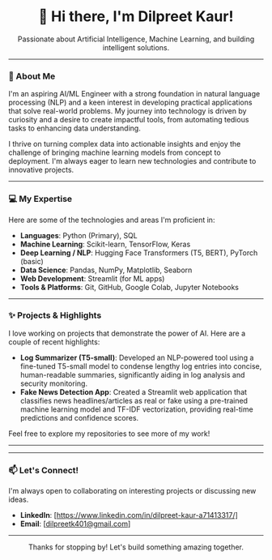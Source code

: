 

<div align="center">
  <h1>👋 Hi there, I'm Dilpreet Kaur!</h1>
  <p>Passionate about Artificial Intelligence, Machine Learning, and building intelligent solutions.</p>
</div>

---

### 🚀 About Me

I'm an aspiring AI/ML Engineer with a strong foundation in natural language processing (NLP) and a keen interest in developing practical applications that solve real-world problems. My journey into technology is driven by curiosity and a desire to create impactful tools, from automating tedious tasks to enhancing data understanding.

I thrive on turning complex data into actionable insights and enjoy the challenge of bringing machine learning models from concept to deployment. I'm always eager to learn new technologies and contribute to innovative projects.

---

### 💻 My Expertise

Here are some of the technologies and areas I'm proficient in:

* **Languages**: Python (Primary), SQL
* **Machine Learning**: Scikit-learn, TensorFlow, Keras
* **Deep Learning / NLP**: Hugging Face Transformers (T5, BERT), PyTorch (basic)
* **Data Science**: Pandas, NumPy, Matplotlib, Seaborn
* **Web Development**: Streamlit (for ML apps)
* **Tools & Platforms**: Git, GitHub, Google Colab, Jupyter Notebooks

---

### ✨ Projects & Highlights

I love working on projects that demonstrate the power of AI. Here are a couple of recent highlights:

* **Log Summarizer (T5-small)**: Developed an NLP-powered tool using a fine-tuned T5-small model to condense lengthy log entries into concise, human-readable summaries, significantly aiding in log analysis and security monitoring.
* **Fake News Detection App**: Created a Streamlit web application that classifies news headlines/articles as real or fake using a pre-trained machine learning model and TF-IDF vectorization, providing real-time predictions and confidence scores.

Feel free to explore my repositories to see more of my work!

---

---

### 📫 Let's Connect!

I'm always open to collaborating on interesting projects or discussing new ideas.

* **LinkedIn**: [https://www.linkedin.com/in/dilpreet-kaur-a71413317/]
* **Email**: [dilpreetk401@gmail.com]

---

<div align="center">
  <p>Thanks for stopping by! Let's build something amazing together.</p>
</div>

